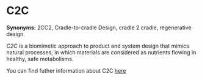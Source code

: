 # C2C

<!-- (Sustainability) -->

**Synonyms:** 2CC2, Cradle-to-cradle Design, cradle 2 cradle, regenerative design.

*C2C*  is a biomimetic approach to product and system design that mimics natural processes, in which materials are considered as nutrients flowing in healthy, safe metabolisms. 

You can find futher information about C2C [here](../T3.6/cradle_to_cradle.md)
